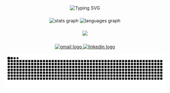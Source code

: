 <div align="center">
    <img src="https://readme-typing-svg.herokuapp.com?font=Fira+Code&pause=1000&color=F7F7F7&center=true&vCenter=true&width=435&lines=Software+Engineer+%7C+Front-End+Developer](https://readme-typing-svg.herokuapp.com?font=Fira+Code&pause=1000&color=F7F7F7&width=500&lines=Software+Enginner+%7C+Front-End+Developer" alt="Typing SVG">
</div>

###

<div align="center">
  <img src="https://github-readme-stats.vercel.app/api?username=joaopedrogr&hide_title=false&hide_rank=false&show_icons=true&include_all_commits=true&count_private=true&disable_animations=false&theme=dark&locale=en&hide_border=true&order=1" height="135" alt="stats graph"  />
  <img src="https://github-readme-stats.vercel.app/api/top-langs?username=joaopedrogr&locale=en&hide_title=false&layout=compact&card_width=400&langs_count=8&theme=dark&hide_border=true&order=2" height="135" alt="languages graph"  />
</div>

###

<p align="center">
  <a href="https://skillicons.dev">
    <img src="https://skillicons.dev/icons?i=js,ts,react,next,tailwind,go,mongodb,aws,kafka,docker,kubernetes" />
  </a>
</p>

###

<div align="center">
  <a href="mailto:jpguinati@gmail.com" target="_blank">
    <img src="https://img.shields.io/static/v1?message=Gmail&logo=gmail&label=&color=D14836&logoColor=white&labelColor=&style=for-the-badge" height="35" alt="gmail logo"  />
  </a>
  <a href="https://www.linkedin.com/in/jpguinati/" target="_blank">
    <img src="https://img.shields.io/static/v1?message=LinkedIn&logo=linkedin&label=&color=0077B5&logoColor=white&labelColor=&style=for-the-badge" height="35" alt="linkedin logo"  />
  </a>
</div>

![snake gif](https://github.com/joaopedrogr/joaopedrogr/blob/output/github-contribution-grid-snake-dark.svg)
